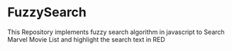 # FuzzySearch
This Repository implements fuzzy search algorithm in javascript to Search Marvel Movie List and highlight the search text in RED
